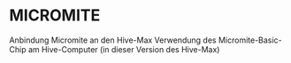 # MICROMITE
Anbindung Micromite an den Hive-Max
Verwendung des Micromite-Basic-Chip am Hive-Computer (in dieser Version des Hive-Max)
